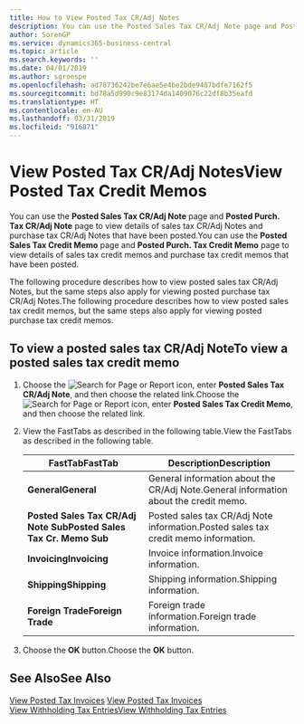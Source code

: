```yaml
---
title: How to View Posted Tax CR/Adj Notes
description: You can use the Posted Sales Tax CR/Adj Note page and Posted Purch. Tax CR/Adj Note page to view details of sales tax CR/Adj Notes and purchase tax CR/Adj Notes that have been posted.
author: SorenGP
ms.service: dynamics365-business-central
ms.topic: article
ms.search.keywords: ''
ms.date: 04/01/2019
ms.author: sgroespe
ms.openlocfilehash: ad78736242be7e6ae5e4be2bde9487bdfe7162f5
ms.sourcegitcommit: bd78a5d990c9e83174da1409076c22df8b35eafd
ms.translationtype: HT
ms.contentlocale: en-AU
ms.lasthandoff: 03/31/2019
ms.locfileid: "916871"
---
```

# <a name="view-posted-tax-credit-memos"></a><span data-ttu-id="b4566-103">View Posted Tax CR/Adj Notes</span><span class="sxs-lookup"><span data-stu-id="b4566-103">View Posted Tax Credit Memos</span></span>
<span data-ttu-id="b4566-104">You can use the **Posted Sales Tax CR/Adj Note** page and **Posted Purch. Tax CR/Adj Note** page to view details of sales tax CR/Adj Notes and purchase tax CR/Adj Notes that have been posted.</span><span class="sxs-lookup"><span data-stu-id="b4566-104">You can use the **Posted Sales Tax Credit Memo** page and **Posted Purch. Tax Credit Memo** page to view details of sales tax credit memos and purchase tax credit memos that have been posted.</span></span>  

<span data-ttu-id="b4566-105">The following procedure describes how to view posted sales tax CR/Adj Notes, but the same steps also apply for viewing posted purchase tax CR/Adj Notes.</span><span class="sxs-lookup"><span data-stu-id="b4566-105">The following procedure describes how to view posted sales tax credit memos, but the same steps also apply for viewing posted purchase tax credit memos.</span></span>  

## <a name="to-view-a-posted-sales-tax-credit-memo"></a><span data-ttu-id="b4566-106">To view a posted sales tax CR/Adj Note</span><span class="sxs-lookup"><span data-stu-id="b4566-106">To view a posted sales tax credit memo</span></span>  

1.  <span data-ttu-id="b4566-107">Choose the ![Search for Page or Report](../../media/ui-search/search_small.png "Search for Page or Report icon") icon, enter **Posted Sales Tax CR/Adj Note**, and then choose the related link.</span><span class="sxs-lookup"><span data-stu-id="b4566-107">Choose the ![Search for Page or Report](../../media/ui-search/search_small.png "Search for Page or Report icon") icon, enter **Posted Sales Tax Credit Memo**, and then choose the related link.</span></span>  
2.  <span data-ttu-id="b4566-108">View the FastTabs as described in the following table.</span><span class="sxs-lookup"><span data-stu-id="b4566-108">View the FastTabs as described in the following table.</span></span>  

    |<span data-ttu-id="b4566-109">FastTab</span><span class="sxs-lookup"><span data-stu-id="b4566-109">FastTab</span></span>|<span data-ttu-id="b4566-110">Description</span><span class="sxs-lookup"><span data-stu-id="b4566-110">Description</span></span>|  
    |-------------|---------------------------------------|  
    |<span data-ttu-id="b4566-111">**General**</span><span class="sxs-lookup"><span data-stu-id="b4566-111">**General**</span></span>|<span data-ttu-id="b4566-112">General information about the CR/Adj Note.</span><span class="sxs-lookup"><span data-stu-id="b4566-112">General information about the credit memo.</span></span>|  
    |<span data-ttu-id="b4566-113">**Posted Sales Tax CR/Adj Note Sub**</span><span class="sxs-lookup"><span data-stu-id="b4566-113">**Posted Sales Tax Cr. Memo Sub**</span></span>|<span data-ttu-id="b4566-114">Posted sales tax CR/Adj Note information.</span><span class="sxs-lookup"><span data-stu-id="b4566-114">Posted sales tax credit memo information.</span></span>|  
    |<span data-ttu-id="b4566-115">**Invoicing**</span><span class="sxs-lookup"><span data-stu-id="b4566-115">**Invoicing**</span></span>|<span data-ttu-id="b4566-116">Invoice information.</span><span class="sxs-lookup"><span data-stu-id="b4566-116">Invoice information.</span></span>|  
    |<span data-ttu-id="b4566-117">**Shipping**</span><span class="sxs-lookup"><span data-stu-id="b4566-117">**Shipping**</span></span>|<span data-ttu-id="b4566-118">Shipping information.</span><span class="sxs-lookup"><span data-stu-id="b4566-118">Shipping information.</span></span>|  
    |<span data-ttu-id="b4566-119">**Foreign Trade**</span><span class="sxs-lookup"><span data-stu-id="b4566-119">**Foreign Trade**</span></span>|<span data-ttu-id="b4566-120">Foreign trade information.</span><span class="sxs-lookup"><span data-stu-id="b4566-120">Foreign trade information.</span></span>|  

3.  <span data-ttu-id="b4566-121">Choose the **OK** button.</span><span class="sxs-lookup"><span data-stu-id="b4566-121">Choose the **OK** button.</span></span>  

## <a name="see-also"></a><span data-ttu-id="b4566-122">See Also</span><span class="sxs-lookup"><span data-stu-id="b4566-122">See Also</span></span>  
 <span data-ttu-id="b4566-123">[View Posted Tax Invoices](how-to-view-posted-tax-invoices.md) </span><span class="sxs-lookup"><span data-stu-id="b4566-123">[View Posted Tax Invoices](how-to-view-posted-tax-invoices.md) </span></span>  
 [<span data-ttu-id="b4566-124">View Withholding Tax Entries</span><span class="sxs-lookup"><span data-stu-id="b4566-124">View Withholding Tax Entries</span></span>](how-to-view-withholding-tax-entries.md)
